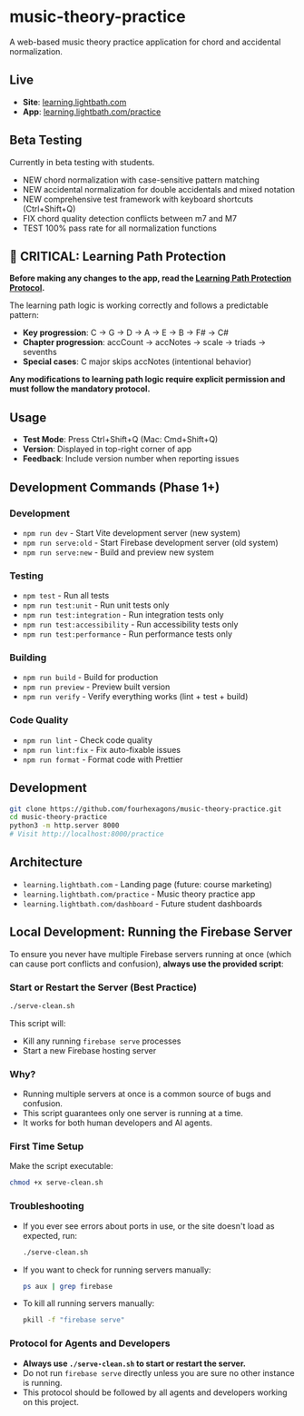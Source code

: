 # music-theory-practice

A web-based music theory practice application for chord and accidental normalization.

## Live

- **Site**: [learning.lightbath.com](https://learning.lightbath.com)
- **App**: [learning.lightbath.com/practice](https://learning.lightbath.com/practice)

## Beta Testing

Currently in beta testing with students.

- NEW chord normalization with case-sensitive pattern matching
- NEW accidental normalization for double accidentals and mixed notation
- NEW comprehensive test framework with keyboard shortcuts (Ctrl+Shift+Q)
- FIX chord quality detection conflicts between m7 and M7
- TEST 100% pass rate for all normalization functions

## 🚨 CRITICAL: Learning Path Protection

**Before making any changes to the app, read the [Learning Path Protection Protocol](docs/LEARNING_PATH_PROTECTION.md).**

The learning path logic is working correctly and follows a predictable pattern:
- **Key progression**: C → G → D → A → E → B → F# → C#
- **Chapter progression**: accCount → accNotes → scale → triads → sevenths
- **Special cases**: C major skips accNotes (intentional behavior)

**Any modifications to learning path logic require explicit permission and must follow the mandatory protocol.**

## Usage

- **Test Mode**: Press Ctrl+Shift+Q (Mac: Cmd+Shift+Q)
- **Version**: Displayed in top-right corner of app
- **Feedback**: Include version number when reporting issues

## Development Commands (Phase 1+)

### Development
- `npm run dev` - Start Vite development server (new system)
- `npm run serve:old` - Start Firebase development server (old system)
- `npm run serve:new` - Build and preview new system

### Testing
- `npm test` - Run all tests
- `npm run test:unit` - Run unit tests only
- `npm run test:integration` - Run integration tests only
- `npm run test:accessibility` - Run accessibility tests only
- `npm run test:performance` - Run performance tests only

### Building
- `npm run build` - Build for production
- `npm run preview` - Preview built version
- `npm run verify` - Verify everything works (lint + test + build)

### Code Quality
- `npm run lint` - Check code quality
- `npm run lint:fix` - Fix auto-fixable issues
- `npm run format` - Format code with Prettier

## Development

```bash
git clone https://github.com/fourhexagons/music-theory-practice.git
cd music-theory-practice
python3 -m http.server 8000
# Visit http://localhost:8000/practice
```

## Architecture

- `learning.lightbath.com` - Landing page (future: course marketing)
- `learning.lightbath.com/practice` - Music theory practice app
- `learning.lightbath.com/dashboard` - Future student dashboards

## Local Development: Running the Firebase Server

To ensure you never have multiple Firebase servers running at once (which can cause port conflicts and confusion), **always use the provided script**:

### Start or Restart the Server (Best Practice)

```sh
./serve-clean.sh
```

This script will:
- Kill any running `firebase serve` processes
- Start a new Firebase hosting server

### Why?
- Running multiple servers at once is a common source of bugs and confusion.
- This script guarantees only one server is running at a time.
- It works for both human developers and AI agents.

### First Time Setup
Make the script executable:
```sh
chmod +x serve-clean.sh
```

### Troubleshooting
- If you ever see errors about ports in use, or the site doesn't load as expected, run:
  ```sh
  ./serve-clean.sh
  ```
- If you want to check for running servers manually:
  ```sh
  ps aux | grep firebase
  ```
- To kill all running servers manually:
  ```sh
  pkill -f "firebase serve"
  ```

### Protocol for Agents and Developers
- **Always use `./serve-clean.sh` to start or restart the server.**
- Do not run `firebase serve` directly unless you are sure no other instance is running.
- This protocol should be followed by all agents and developers working on this project.